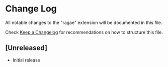 # Change Log

All notable changes to the "ragae" extension will be documented in this file.

Check [Keep a Changelog](http://keepachangelog.com/) for recommendations on how to structure this file.

## [Unreleased]

- Initial release